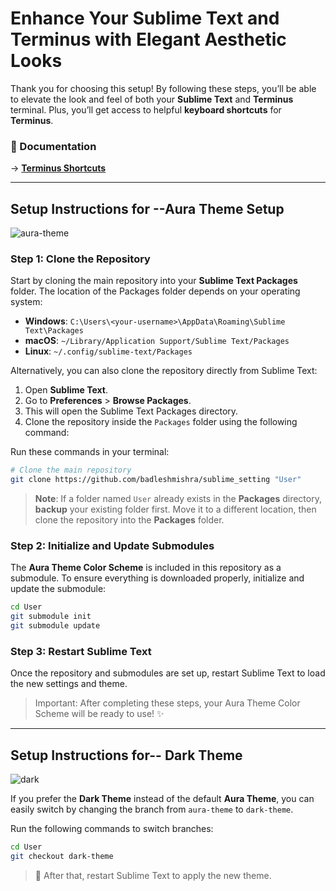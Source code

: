 
# Enhance Your Sublime Text and Terminus with Elegant Aesthetic Looks

Thank you for choosing this setup! By following these steps, you’ll be able to elevate the look and feel of both your **Sublime Text** and **Terminus** terminal. Plus, you’ll get access to helpful **keyboard shortcuts** for **Terminus**.
###  📕 Documentation

-> **[Terminus Shortcuts](./KEYBINDINGS.md)**


---

## Setup Instructions for --Aura Theme Setup
![aura-theme](https://github.com/user-attachments/assets/d7b8ff32-df3d-4bd4-868f-0a6cb2608784)

### Step 1: Clone the Repository

Start by cloning the main repository into your **Sublime Text Packages** folder. The location of the Packages folder depends on your operating system:

- **Windows**: `C:\Users\<your-username>\AppData\Roaming\Sublime Text\Packages`
- **macOS**: `~/Library/Application Support/Sublime Text/Packages`
- **Linux**: `~/.config/sublime-text/Packages`

Alternatively, you can also clone the repository directly from Sublime Text:

1. Open **Sublime Text**.
2. Go to **Preferences** > **Browse Packages**.
3. This will open the Sublime Text Packages directory.
4. Clone the repository inside the `Packages` folder using the following command:

Run these commands in your terminal:

```bash
# Clone the main repository
git clone https://github.com/badleshmishra/sublime_setting "User"
```
> **Note**: If a folder named `User` already exists in the **Packages** directory, **backup** your existing folder first. Move it to a different location, then clone the repository into the **Packages** folder.

### Step 2: Initialize and Update Submodules

The **Aura Theme Color Scheme** is included in this repository as a submodule. To ensure everything is downloaded properly, initialize and update the submodule:

```bash
cd User
git submodule init
git submodule update
```
### Step 3: Restart Sublime Text

Once the repository and submodules are set up, restart Sublime Text to load the new settings and theme.
> Important: After completing these steps, your Aura Theme Color Scheme will be ready to use! ✨
---

## Setup Instructions for-- Dark Theme 
![dark](https://github.com/user-attachments/assets/b97a02ef-30be-4983-9aef-0931b5cc9536)


If you prefer the **Dark Theme** instead of the default **Aura Theme**, you can easily switch by changing the branch from `aura-theme` to `dark-theme`.

Run the following commands to switch branches:

```bash
cd User
git checkout dark-theme
```
> 🔄 After that, restart Sublime Text to apply the new theme.
